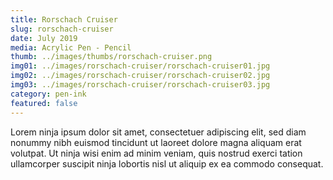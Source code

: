 ```yaml
---
title: Rorschach Cruiser
slug: rorschach-cruiser
date: July 2019
media: Acrylic Pen - Pencil
thumb: ../images/thumbs/rorschach-cruiser.png
img01: ../images/rorschach-cruiser/rorschach-cruiser01.jpg
img02: ../images/rorschach-cruiser/rorschach-cruiser02.jpg
img03: ../images/rorschach-cruiser/rorschach-cruiser03.jpg
category: pen-ink
featured: false
---
```


Lorem ninja ipsum dolor sit amet, consectetuer adipiscing elit, sed diam nonummy nibh euismod tincidunt ut laoreet dolore magna aliquam erat volutpat. Ut ninja wisi enim ad minim veniam, quis nostrud exerci tation ullamcorper suscipit ninja lobortis nisl ut aliquip ex ea commodo consequat.
